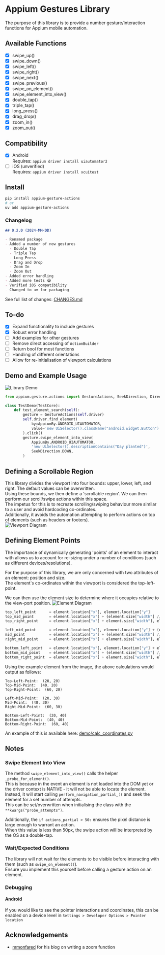 # Appium Gestures Library

The purpose of this library is to provide a number gesture/interaction functions for Appium mobile automation.  

## Available Functions

- [x] swipe_up()
- [x] swipe_down()
- [x] swipe_left()
- [x] swipe_right()
- [x] swipe_next()
- [x] swipe_previous()
- [x] swipe_on_element()
- [x] swipe_element_into_view()
- [x] double_tap()
- [x] triple_tap()
- [x] long_press()
- [x] drag_drop()
- [x] zoom_in()
- [x] zoom_out()

## Compatibility

- [x] Android  
  Requires: `appium driver install uiautomator2`
- [ ] iOS (unverified)  
  Requires: `appium driver install xcuitest`

## Install

```bash
pip install appium-gesture-actions
# or
uv add appium-gesture-actions
```

### Changelog

```md
## 0.2.0 (2024-MM-DD)

- Renamed package
- Added a number of new gestures
  - Double Tap
  - Triple Tap
  - Long Press
  - Drag and Drop
  - Zoom In
  - Zoom Out
- Added error handling
- Added more tests 😭
- Verified iOS compatibility
- Changed to uv for packaging
```

See full list of changes: [CHANGES.md](./CHANGES.md)

## To-do

- [x] Expand functionality to include gestures
- [x] Robust error handling
- [ ] Add examples for other gestures
- [ ] Remove direct accessing of `ActionBuilder`
- [ ] Return bool for most functions
- [ ] Handling of different orientations
- [ ] Allow for re-initialisation of viewport calculations

## Demo and Example Usage

![Library Demo](demo/example.gif)

```python
from appium.gesture.actions import GestureActions, SeekDirection, Direction

class TestDemo(TestCore):
    def test_element_search(self):
        gesture = GestureActions(self.driver)
        self.driver.find_element(
            by=AppiumBy.ANDROID_UIAUTOMATOR,
            value='new UiSelector().className("android.widget.Button")',
        ).click()
        gesture.swipe_element_into_view(
            AppiumBy.ANDROID_UIAUTOMATOR,
            'new UiSelector().descriptionContains("Day planted")',
            SeekDirection.DOWN,
        )
```

## Defining a Scrollable Region

This library divides the viewport into four bounds: upper, lower, left, and right. The default values can be overwritten.  
Using these bounds, we then define a 'scrollable region'. We can then perform our scroll/swipe actions within this space.  
The impetus for this is to recreate scrolling/swiping behaviour more similar to a user and avoid hardcoding co-ordinates.  
Additionally, it avoids the automation attempting to perform actions on top of elements (such as headers or footers).  
![Viewport Diagram](resources/viewport_scrollable_bounds.png)

## Defining Element Points

The importance of dynamically generating 'points' of an element to interact with allows us to account for re-sizing under a number of conditions (such as different devices/resolutions).

For the purpose of this library, we are only concerned with two attributes of an element: position and size.  
The element's co-ordinates within the viewport is considered the top-left-point.

We can then use the element size to determine where it occupies relative to the view-port position.
![Element Diagram](resources/understanding_element_position-dimension.png)

```python
top_left_point      = element.location["x"], element.location["y"]
top_mid_point       = element.location["x"] + (element.size["width"] // 2), element.location["y"]
top_right_point     = element.location["x"] + element.size["width"], element.location["y"]

left_mid_point      = element.location["x"], element.location["y"] + (element.size["height"] // 2)
mid_point           = element.location["x"] + (element.size["width"] // 2), element.location["y"] + (element.size["height"] // 2)
right_mid_point     = element.location["x"] + element.size["width"], element.location["y"] + (element.size["height"] // 2)

bottom_left_point   = element.location["x"], element.location["y"] + element.size["height"]
bottom_mid_point    = element.location["x"] + (element.size["width"] // 2), element.location["y"] + element.size["height"]
bottom_right_point  = element.location["x"] + element.size["width"], element.location["y"] + element.size["height"]
```

Using the example element from the image, the above calculations would output as follows:  

```console
Top-Left-Point:  (20, 20)  
Top-Mid-Point:  (40, 20)  
Top-Right-Point:  (60, 20)
  
Left-Mid-Point:  (20, 30)  
Mid-Point:  (40, 30)  
Right-Mid-Point:  (60, 30)
  
Bottom-Left-Point:  (20, 40)  
Bottom-Mid-Point:  (40, 40)  
Bottom-Right-Point:  (60, 40)
```

An example of this is available here: [demo/calc_coordinates.py](demo/calc_coordinates.py)

## Notes

### Swipe Element Into View

The method `swipe_element_into_view()` calls the helper `_probe_for_element()`.  
This is because in the event an element is not loaded into the DOM yet or the driver context is NATIVE - it will not be able to locate the element.  
Instead, it will start calling `perform_navigation_partial_()` and seek the element for a set number of attempts.  
This can be set/overwritten when initialising the class with the `**kwargs("probe_attempts")`.

Additionally, the `if actions_partial > 50:` ensures the pixel distance is large enough to warrant an action.  
When this value is less than 50px, the swipe action will be interpreted by the OS as a double-tap.

### Wait/Expected Conditions

The library will not wait for the elements to be visible before interacting with them (such as `swipe_on_element()`).  
Ensure you implement this yourself before calling a gesture action on an element.

### Debugging

#### Android

If you would like to see the pointer interactions and coordinates, this can be enabled on a device level in `Settings > Developer Options > Pointer location`

## Acknowledgements

- [mmonfared](https://github.com/mmonfared) for his blog on writing a zoom function
